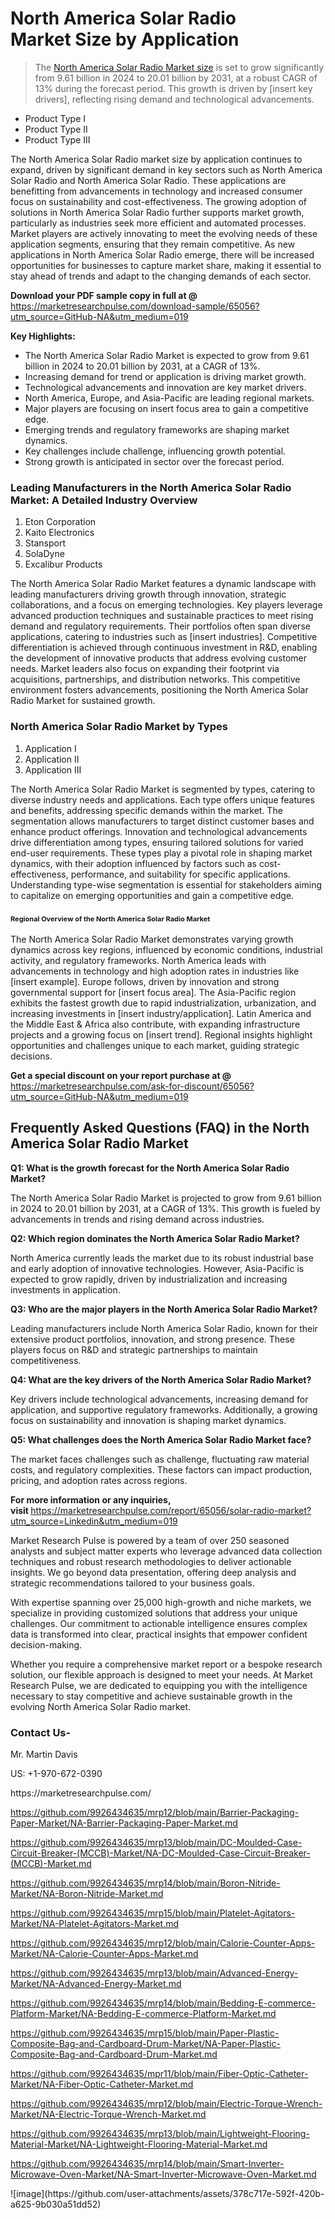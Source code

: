 <h1>North America Solar Radio Market&nbsp;Size by Application</h1><blockquote><p>The <a href="https://marketresearchpulse.com/download-sample/65056?utm_source=GitHub-NA&amp;utm_medium=019">North America Solar Radio Market size</a> is set to grow significantly from 9.61 billion in 2024 to 20.01 billion by 2031, at a robust CAGR of 13% during the forecast period. This growth is driven by [insert key drivers], reflecting rising demand and technological advancements.</p></blockquote><ul><li>Product Type I<li> Product Type II<li> Product Type III</li></ul><p>The North America Solar Radio market size by application continues to expand, driven by significant demand in key sectors such as North America Solar Radio and North America Solar Radio. These applications are benefitting from advancements in technology and increased consumer focus on sustainability and cost-effectiveness. The growing adoption of solutions in North America Solar Radio further supports market growth, particularly as industries seek more efficient and automated processes. Market players are actively innovating to meet the evolving needs of these application segments, ensuring that they remain competitive. As new applications in North America Solar Radio emerge, there will be increased opportunities for businesses to capture market share, making it essential to stay ahead of trends and adapt to the changing demands of each sector.</p><p><strong>Download your PDF sample copy in full at @ </strong><a href="https://marketresearchpulse.com/download-sample/65056?utm_source=GitHub-NA&amp;utm_medium=019">https://marketresearchpulse.com/download-sample/65056?utm_source=GitHub-NA&amp;utm_medium=019</a></p><p><strong>Key Highlights: </strong></p><ul><li>The North America Solar Radio Market is expected to grow from 9.61 billion in 2024 to 20.01 billion by 2031, at a CAGR of 13%.</li><li>Increasing demand for trend or application is driving market growth.</li><li>Technological advancements and innovation are key market drivers.</li><li>North America, Europe, and Asia-Pacific are leading regional markets.</li><li>Major players are focusing on insert focus area to gain a competitive edge.</li><li>Emerging trends and regulatory frameworks are shaping market dynamics.</li><li>Key challenges include challenge, influencing growth potential.</li><li>Strong growth is anticipated in sector over the forecast period.</li></ul><h3>Leading Manufacturers in the North America Solar Radio Market: A Detailed Industry Overview</h3><ol><li>Eton Corporation</li><li>Kaito Electronics</li><li>Stansport</li><li>SolaDyne</li><li>Excalibur Products</li></ol><div class="flex max-w-full flex-col flex-grow"><div class="min-h-8 text-message flex w-full flex-col items-end gap-2 whitespace-normal break-words [.text-message+&amp;]:mt-5" dir="auto" data-message-author-role="assistant" data-message-id="fd8432e4-4910-450d-b182-61b7bfb0a01f" data-message-model-slug="gpt-4o"><div class="flex w-full flex-col gap-1 empty:hidden first:pt-[3px]"><div class="markdown prose w-full break-words dark:prose-invert light"><p>The North America Solar Radio Market features a dynamic landscape with leading manufacturers driving growth through innovation, strategic collaborations, and a focus on emerging technologies. Key players leverage advanced production techniques and sustainable practices to meet rising demand and regulatory requirements. Their portfolios often span diverse applications, catering to industries such as [insert industries]. Competitive differentiation is achieved through continuous investment in R&amp;D, enabling the development of innovative products that address evolving customer needs. Market leaders also focus on expanding their footprint via acquisitions, partnerships, and distribution networks. This competitive environment fosters advancements, positioning the North America Solar Radio Market for sustained growth.</p></div></div></div></div><h3>North America Solar Radio Market by Types</h3><ol><li>Application I<li> Application II<li> Application III</li></ol><div class="flex max-w-full flex-col flex-grow"><div class="min-h-8 text-message flex w-full flex-col items-end gap-2 whitespace-normal break-words [.text-message+&amp;]:mt-5" dir="auto" data-message-author-role="assistant" data-message-id="084470be-0bb7-4664-bddf-5156b4f41249" data-message-model-slug="gpt-4o-mini"><div class="flex w-full flex-col gap-1 empty:hidden first:pt-[3px]"><div class="markdown prose w-full break-words dark:prose-invert light"><p>The North America Solar Radio Market is segmented by types, catering to diverse industry needs and applications. Each type offers unique features and benefits, addressing specific demands within the market. The segmentation allows manufacturers to target distinct customer bases and enhance product offerings. Innovation and technological advancements drive differentiation among types, ensuring tailored solutions for varied end-user requirements. These types play a pivotal role in shaping market dynamics, with their adoption influenced by factors such as cost-effectiveness, performance, and suitability for specific applications. Understanding type-wise segmentation is essential for stakeholders aiming to capitalize on emerging opportunities and gain a competitive edge.</p></div></div></div></div><h3><span style="font-size: 11px;">Regional Overview of the North America Solar Radio Market</span></h3><div class="flex max-w-full flex-col flex-grow"><div class="min-h-8 text-message flex w-full flex-col items-end gap-2 whitespace-normal break-words [.text-message+&amp;]:mt-5" dir="auto" data-message-author-role="assistant" data-message-id="e9038762-ce64-4e30-91c9-9bd413514231" data-message-model-slug="gpt-4o-mini"><div class="flex w-full flex-col gap-1 empty:hidden first:pt-[3px]"><div class="markdown prose w-full break-words dark:prose-invert light"><p>The North America Solar Radio Market demonstrates varying growth dynamics across key regions, influenced by economic conditions, industrial activity, and regulatory frameworks. North America leads with advancements in technology and high adoption rates in industries like [insert example]. Europe follows, driven by innovation and strong governmental support for [insert focus area]. The Asia-Pacific region exhibits the fastest growth due to rapid industrialization, urbanization, and increasing investments in [insert industry/application]. Latin America and the Middle East &amp; Africa also contribute, with expanding infrastructure projects and a growing focus on [insert trend]. Regional insights highlight opportunities and challenges unique to each market, guiding strategic decisions.</p></div></div></div></div><p><strong>Get a special discount on your report purchase at @ </strong><a href="https://marketresearchpulse.com/ask-for-discount/65056?utm_source=GitHub-NA&amp;utm_medium=019">https://marketresearchpulse.com/ask-for-discount/65056?utm_source=GitHub-NA&amp;utm_medium=019</a></p><h2>Frequently Asked Questions (FAQ) in the North America Solar Radio Market</h2><p><strong>Q1: What is the growth forecast for the North America Solar Radio Market?</strong></p><p>The North America Solar Radio Market is projected to grow from 9.61 billion in 2024 to 20.01 billion by 2031, at a CAGR of 13%. This growth is fueled by advancements in trends and rising demand across industries.</p><p><strong>Q2: Which region dominates the North America Solar Radio Market?</strong></p><p>North America currently leads the market due to its robust industrial base and early adoption of innovative technologies. However, Asia-Pacific is expected to grow rapidly, driven by industrialization and increasing investments in application.</p><p><strong>Q3: Who are the major players in the North America Solar Radio Market?</strong></p><p>Leading manufacturers include North America Solar Radio, known for their extensive product portfolios, innovation, and strong presence. These players focus on R&amp;D and strategic partnerships to maintain competitiveness.</p><p><strong>Q4: What are the key drivers of the North America Solar Radio Market?</strong></p><p>Key drivers include technological advancements, increasing demand for application, and supportive regulatory frameworks. Additionally, a growing focus on sustainability and innovation is shaping market dynamics.</p><p><strong>Q5: What challenges does the North America Solar Radio Market face?</strong></p><p>The market faces challenges such as challenge, fluctuating raw material costs, and regulatory complexities. These factors can impact production, pricing, and adoption rates across regions.</p><p><strong>For more information or any inquiries, visit&nbsp;</strong><a href="https://marketresearchpulse.com/report/65056/solar-radio-market?utm_source=Linkedin&utm_medium=019">https://marketresearchpulse.com/report/65056/solar-radio-market?utm_source=Linkedin&utm_medium=019</a></p><p>Market Research Pulse is powered by a team of over 250 seasoned analysts and subject matter experts who leverage advanced data collection techniques and robust research methodologies to deliver actionable insights. We go beyond data presentation, offering deep analysis and strategic recommendations tailored to your business goals.</p><p>With expertise spanning over 25,000 high-growth and niche markets, we specialize in providing customized solutions that address your unique challenges. Our commitment to actionable intelligence ensures complex data is transformed into clear, practical insights that empower confident decision-making.</p><p>Whether you require a comprehensive market report or a bespoke research solution, our flexible approach is designed to meet your needs. At Market Research Pulse, we are dedicated to equipping you with the intelligence necessary to stay competitive and achieve sustainable growth in the evolving North America Solar Radio market.</p><h3><strong>Contact Us-</strong></h3><p>Mr. Martin Davis</p><p>US: +1-970-672-0390</p><p>https://marketresearchpulse.com/</p><p><a href="https://github.com/9926434635/mrp12/blob/main/Barrier-Packaging-Paper-Market/NA-Barrier-Packaging-Paper-Market.md">https://github.com/9926434635/mrp12/blob/main/Barrier-Packaging-Paper-Market/NA-Barrier-Packaging-Paper-Market.md</a></p><p><a href="https://github.com/9926434635/mrp13/blob/main/DC-Moulded-Case-Circuit-Breaker-(MCCB)-Market/NA-DC-Moulded-Case-Circuit-Breaker-(MCCB)-Market.md">https://github.com/9926434635/mrp13/blob/main/DC-Moulded-Case-Circuit-Breaker-(MCCB)-Market/NA-DC-Moulded-Case-Circuit-Breaker-(MCCB)-Market.md</a></p><p><a href="https://github.com/9926434635/mrp14/blob/main/Boron-Nitride-Market/NA-Boron-Nitride-Market.md">https://github.com/9926434635/mrp14/blob/main/Boron-Nitride-Market/NA-Boron-Nitride-Market.md</a></p><p><a href="https://github.com/9926434635/mrp15/blob/main/Platelet-Agitators-Market/NA-Platelet-Agitators-Market.md">https://github.com/9926434635/mrp15/blob/main/Platelet-Agitators-Market/NA-Platelet-Agitators-Market.md</a></p><p><a href="https://github.com/9926434635/mrp12/blob/main/Calorie-Counter-Apps-Market/NA-Calorie-Counter-Apps-Market.md">https://github.com/9926434635/mrp12/blob/main/Calorie-Counter-Apps-Market/NA-Calorie-Counter-Apps-Market.md</a></p><p><a href="https://github.com/9926434635/mrp13/blob/main/Advanced-Energy-Market/NA-Advanced-Energy-Market.md">https://github.com/9926434635/mrp13/blob/main/Advanced-Energy-Market/NA-Advanced-Energy-Market.md</a></p><p><a href="https://github.com/9926434635/mrp14/blob/main/Bedding-E-commerce-Platform-Market/NA-Bedding-E-commerce-Platform-Market.md">https://github.com/9926434635/mrp14/blob/main/Bedding-E-commerce-Platform-Market/NA-Bedding-E-commerce-Platform-Market.md</a></p><p><a href="https://github.com/9926434635/mrp15/blob/main/Paper-Plastic-Composite-Bag-and-Cardboard-Drum-Market/NA-Paper-Plastic-Composite-Bag-and-Cardboard-Drum-Market.md">https://github.com/9926434635/mrp15/blob/main/Paper-Plastic-Composite-Bag-and-Cardboard-Drum-Market/NA-Paper-Plastic-Composite-Bag-and-Cardboard-Drum-Market.md</a></p><p><a href="https://github.com/9926434635/mpr11/blob/main/Fiber-Optic-Catheter-Market/NA-Fiber-Optic-Catheter-Market.md">https://github.com/9926434635/mpr11/blob/main/Fiber-Optic-Catheter-Market/NA-Fiber-Optic-Catheter-Market.md</a></p><p><a href="https://github.com/9926434635/mrp12/blob/main/Electric-Torque-Wrench-Market/NA-Electric-Torque-Wrench-Market.md">https://github.com/9926434635/mrp12/blob/main/Electric-Torque-Wrench-Market/NA-Electric-Torque-Wrench-Market.md</a></p><p><a href="https://github.com/9926434635/mrp13/blob/main/Lightweight-Flooring-Material-Market/NA-Lightweight-Flooring-Material-Market.md">https://github.com/9926434635/mrp13/blob/main/Lightweight-Flooring-Material-Market/NA-Lightweight-Flooring-Material-Market.md</a></p><p><a href="https://github.com/9926434635/mrp14/blob/main/Smart-Inverter-Microwave-Oven-Market/NA-Smart-Inverter-Microwave-Oven-Market.md">https://github.com/9926434635/mrp14/blob/main/Smart-Inverter-Microwave-Oven-Market/NA-Smart-Inverter-Microwave-Oven-Market.md</a></p>
![image](https://github.com/user-attachments/assets/378c717e-592f-420b-a625-9b030a51dd52)
